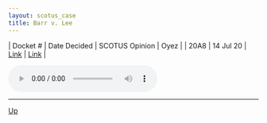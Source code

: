 ```yaml
---
layout: scotus_case
title: Barr v. Lee
---
```


| Docket # | Date Decided | SCOTUS Opinion | Oyez |
| 20A8 | 14 Jul 20 | [Link](https://www.supremecourt.gov/opinions/19pdf/591us2r63_1bn2.pdf) | [Link](https://www.oyez.org/cases/2019/20A8) |

<audio controls>
   <source src='./resources/20A8.mp3' type='audio/mpeg'>
</audio>

<object data='./resources/20A8.pdf' type='application/pdf'></object>

---

[Up](./README.md)